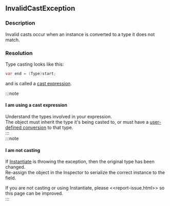 ## InvalidCastException
### Description
Invalid casts occur when an instance is converted to a type it does not match.

### Resolution

Type casting looks like this:
```csharp
var end = (Type)start;
```
and is called a [cast expression](https://docs.microsoft.com/en-us/dotnet/csharp/language-reference/operators/type-testing-and-cast#cast-expression).

:::note
#### I am using a cast expression
Understand the types involved in your expression.  
The object must inherit the type it's being casted to, or must have a [user-defined conversion](https://docs.microsoft.com/en-us/dotnet/csharp/language-reference/operators/user-defined-conversion-operators) to that type.  
:::  
:::note
#### I am not casting
If [Instantiate](https://docs.unity3d.com/ScriptReference/Object.Instantiate.html) is throwing the exception, then the original type has been changed.  
Re-assign the object in the Inspector to serialize the correct instance to the field.

If you are not casting or using Instantiate, please <<report-issue.html>> so this page can be improved.  
:::